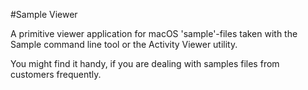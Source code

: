 #Sample Viewer

A primitive viewer application for macOS 'sample'-files taken with the Sample command line tool or the Activity Viewer utility.

You might find it handy, if you are dealing with samples files from customers frequently.